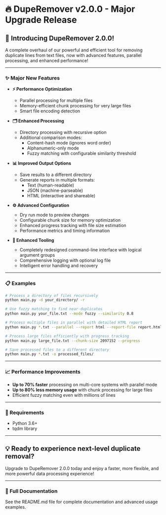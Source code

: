 # 🔥 DupeRemover v2.0.0 - Major Upgrade Release

## 🚀 Introducing DupeRemover 2.0.0!

A complete overhaul of our powerful and efficient tool for removing duplicate lines from text files, now with advanced features, parallel processing, and enhanced performance!

---

### ✨ Major New Features

- **⚡ Performance Optimization**

  - Parallel processing for multiple files
  - Memory-efficient chunk processing for very large files
  - Smart file encoding detection

- **🗂️ Enhanced Processing**

  - Directory processing with recursive option
  - Additional comparison modes:
    - Content-hash mode (ignores word order)
    - Alphanumeric-only mode
    - Fuzzy matching with configurable similarity threshold

- **📊 Improved Output Options**

  - Save results to a different directory
  - Generate reports in multiple formats:
    - Text (human-readable)
    - JSON (machine-parseable)
    - HTML (interactive and shareable)

- **⚙️ Advanced Configuration**

  - Dry run mode to preview changes
  - Configurable chunk size for memory optimization
  - Enhanced progress tracking with file size estimation
  - Performance metrics and timing information

- **🧰 Enhanced Tooling**

  - Completely redesigned command-line interface with logical argument groups
  - Comprehensive logging with optional log file
  - Intelligent error handling and recovery

---

### 📋 Examples

```bash
# Process a directory of files recursively
python main.py -d your_directory/ -r

# Use fuzzy matching to find near-duplicates
python main.py your_file.txt --mode fuzzy --similarity 0.8

# Process multiple files in parallel with detailed HTML report
python main.py *.txt --parallel --report html --report-file report.html

# Process large files efficiently with progress tracking
python main.py large_file.txt --chunk-size 2097152 --progress

# Save processed files to a different directory
python main.py *.txt -o processed_files/
```

---

### 📈 Performance Improvements

- **Up to 70% faster** processing on multi-core systems with parallel mode
- **Up to 80% less memory usage** with chunk processing for large files
- Efficient fuzzy matching even with millions of lines

---

### 🔧 Requirements

- Python 3.6+
- tqdm library

---

## 💡 Ready to experience next-level duplicate removal?

Upgrade to DupeRemover 2.0.0 today and enjoy a faster, more flexible, and more powerful data processing experience!

---

### 📝 Full Documentation

See the README.md file for complete documentation and advanced usage examples.
